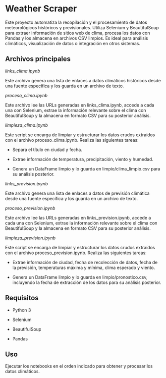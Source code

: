 # Weather Scraper
Este proyecto automatiza la recopilación y el procesamiento de datos meteorológicos históricos y previsionales. Utiliza Selenium y BeautifulSoup para extraer información de sitios web de clima, procesa los datos con Pandas y los almacena en archivos CSV limpios. Es ideal para análisis climáticos, visualización de datos o integración en otros sistemas.

## Archivos principales

*links_clima.ipynb*

Este archivo genera una lista de enlaces a datos climáticos históricos desde una fuente específica y los guarda en un archivo de texto.

*proceso_clima.ipynb*

Este archivo lee las URLs generadas en links_clima.ipynb, accede a cada una con Selenium, extrae la información relevante sobre el clima con BeautifulSoup y la almacena en formato CSV para su posterior análisis.

*limpieza_clima.ipynb*

Este script se encarga de limpiar y estructurar los datos crudos extraídos con el archivo proceso_clima.ipynb. Realiza las siguientes tareas:

- Separa el título en ciudad y fecha.

- Extrae información de temperatura, precipitación, viento y humedad.

- Genera un DataFrame limpio y lo guarda en limpio/clima_limpio.csv para su análisis posterior.

*links_prevision.ipynb*

Este archivo genera una lista de enlaces a datos de previsión climática desde una fuente específica y los guarda en un archivo de texto.

*proceso_prevision.ipynb*

Este archivo lee las URLs generadas en links_prevision.ipynb, accede a cada una con Selenium, extrae la información relevante sobre el clima con BeautifulSoup y la almacena en formato CSV para su posterior análisis.

*limpieza_prevision.ipynb*

Este script se encarga de limpiar y estructurar los datos crudos extraídos con el archivo proceso_prevision.ipynb. Realiza las siguientes tareas:

- Extrae información de ciudad, fecha de recolección de datos, fecha de la previsión, temperaturas máxima y mínima, clima esperado y viento.

- Genera un DataFrame limpio y lo guarda en limpio/pronostico.csv, incluyendo la fecha de extracción de los datos para su análisis posterior.

## Requisitos

- Python 3

- Selenium

- BeautifulSoup

- Pandas

## Uso

Ejecutar los notebooks en el orden indicado para obtener y procesar los datos climáticos.





